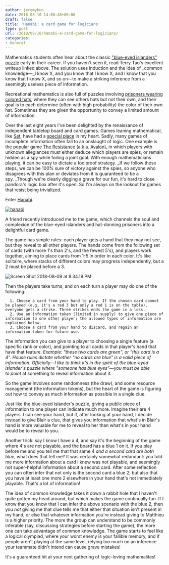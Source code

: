 ```yaml
---
author: jeremykun
date: 2018-08-10 14:00:48+00:00
draft: false
title: 'Hanabi: a card game for logicians'
type: post
url: /2018/08/10/hanabi-a-card-game-for-logicians/
categories:
- General
---
```


Mathematics students often hear about the classic ["blue-eyed islanders" puzzle](https://terrytao.wordpress.com/2008/02/05/the-blue-eyed-islanders-puzzle/) early in their career. If you haven't seen it, read Terry Tao's excellent writeup linked above. The solution uses induction and the idea of _common knowledge—_I know X, and you know that I know X, and I know that you know that I know X, and so on—to make a striking inference from a seemingly useless piece of information.

Recreational mathematics is also full of puzzles involving [prisoners wearing colored hats](https://en.wikipedia.org/wiki/Hat_puzzle), where they can see others hats but not their own, and their goal is to each determine (often with high probability) the color of their own hat. Sometimes they are given the opportunity to convey a limited amount of information.

Over the last eight years I've been delighted by the renaissance of independent tabletop board and card games. Games leaning mathematical, like [Set](https://www.amazon.com/gp/product/B00000IV34/ref=as_li_tl?ie=UTF8&camp=1789&creative=9325&creativeASIN=B00000IV34&linkCode=as2&tag=mathinterpr00-20&linkId=e25940d1f371fb5ea6cf84f289a54245), have had a [special place](http://jeremykun.com/2018/03/25/a-parlor-trick-for-set/) in my heart. Sadly, many games of incomplete information often fall to an onslaught of logic. One example is the popular game [The Resistance](https://www.amazon.com/gp/product/B008A2BA8G/ref=as_li_tl?ie=UTF8&camp=1789&creative=9325&creativeASIN=B008A2BA8G&linkCode=as2&tag=mathinterpr00-20&linkId=b667fc121181bef38888bde750e5aec0) (a.k.a. [Avalon](https://www.amazon.com/gp/product/B009SAAV0C/ref=as_li_tl?ie=UTF8&camp=1789&creative=9325&creativeASIN=B009SAAV0C&linkCode=as2&tag=mathinterpr00-20&linkId=a2442514f2804e31be7342c6654a39bc)), in which players with unknown allegiances must either deduce which players are spies, or remain hidden as a spy while foiling a joint goal. With enough mathematicians playing, it can be easy to dictate a foolproof strategy. _If we follow these steps, we can be 100% sure of victory against the spies, so anyone who disagrees with this plan or deviates from it is guaranteed to be a spy. _Though we're clearly digging a grave for our fun, it's hard to close pandora's logic box after it's open. So I'm always on the lookout for games that resist being trivialized.

Enter [Hanabi](https://www.amazon.com/gp/product/B00CYQ9Q76/ref=as_li_tl?ie=UTF8&camp=1789&creative=9325&creativeASIN=B00CYQ9Q76&linkCode=as2&tag=mathinterpr00-20&linkId=67c549fc57ab067be212d4f8ffc92e35).

[![hanabi](https://jeremykun.files.wordpress.com/2018/08/hanabi.jpeg)
](https://www.amazon.com/gp/product/B00CYQ9Q76/ref=as_li_tl?ie=UTF8&camp=1789&creative=9325&creativeASIN=B00CYQ9Q76&linkCode=as2&tag=mathinterpr00-20&linkId=67c549fc57ab067be212d4f8ffc92e35)

A friend recently introduced me to the game, which channels the soul and complexion of the blue-eyed islanders and hat-donning prisoners into a delightful card game.

The game has simple rules: each player gets a hand that they may not see, but they reveal to all other players. The hands come from the following set of cards (with more 1's than 2's, and the fewest 5's), and players work together, aiming to place cards from 1-5 in order in each color. It's like solitaire, where stacks of different colors may progress independently, but a 2 must be placed before a 3.

![Screen Shot 2018-08-09 at 8.34.18 PM](https://jeremykun.files.wordpress.com/2018/08/screen-shot-2018-08-09-at-8-34-18-pm.png)


Then the players take turns, and on each turn a player may do one of the following:



	  1. Choose a card from your hand to play. If the chosen card cannot be played (e.g, it's a red 3 but only a red 1 is on the table), everyone gets a strike. Three strikes ends the game in a loss.
	  2. Use an information token (limited in supply) to give one piece of information to one other player; the allowed types of information are explained below.
	  3. Choose a card from your hand to discard, and regain an information token for future use.

The information you can give to a player to choosing a single feature (a specific rank or color), and pointing to all cards in that player's hand that have that feature. _Example: "these two cards are green", or "this card is a 4". _House rules dictate whether "no cards are blue" is a valid piece of information. Officially—I like to think it's in the spirit of the blue-eyed islander's puzzle where "someone has blue eyes"—you must be able to_ point_ at something to reveal information about it.

So the game involves some randomness (the draw), and some resource management (the information tokens), but the heart of the game is figuring out how to convey as much information as possible in a single clue.

Just like the blue-eyed islander's puzzle, giving a public piece of information to one player can indicate much more. Imagine their are 4 players. I can see your hand, but if, after looking at your hand, I decide instead to give Blair a clue, that gives you information that what's in Blair's hand is more valuable for me to reveal to her than what's in your hand would be to reveal to you.

Another trick: say I know I have a 4, and say it's the beginning of the game where 4's are not playable, and the board has a blue 1 on it. If you play before me and you tell me that that same 4 _and a second card are both blue_, what does that tell me? It was certainly somewhat redundant: you told me more information about a card I knew was not playable, and seemingly not super-helpful information about a second card. After some reflection you can often infer that not only is the second card a blue 2, but also that you have at least one more 2 elsewhere in your hand that's not immediately playable. That's a lot of information!

The idea of common knowledge takes it down a rabbit hole that I haven't quite gotten my head around, but which makes the game continually fun. If I know that you know that I can infer the above scenario with the blue 2, then you _not_ giving me that clue tells me that either that situation isn't present in my hand, or else that whatever information you're instead giving to Matthieu is a higher priority. The more the group can understand to be commonly inferable (say, discussing strategies before starting the game), the more one can take advantage of common knowledge. The game starts to feel like a logical olympiad, where your worst enemy is your fallible memory, and if people aren't playing at the same level, relying too much on an inference your teammate didn't intend can cause grave mistakes!

It's a guaranteed hit at your next gathering of logic-loving mathemalites!
